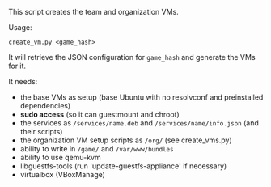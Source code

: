 This script creates the team and organization VMs.

Usage:
  
    create_vm.py <game_hash>

It will retrieve the JSON configuration for `game_hash` and generate the VMs for it.


It needs:

 - the base VMs as setup (base Ubuntu with no resolvconf and preinstalled dependencies)
 - **sudo access** (so it can guestmount and chroot)
 - the services as `/services/name.deb` and `/services/name/info.json` (and their scripts)
 - the organization VM setup scripts as `/org/` (see create\_vms.py)
 - ability to write in `/game/` and `/var/www/bundles`
 - ability to use qemu-kvm
 - libguestfs-tools (run 'update-guestfs-appliance' if necessary)
 - virtualbox (VBoxManage)
